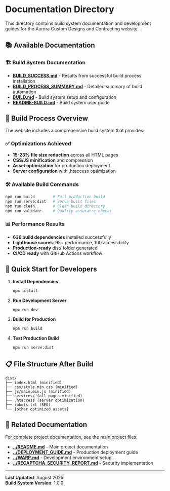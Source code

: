 # Documentation Directory

This directory contains build system documentation and development guides for the Aurora Custom Designs and Contracting website.

## 📚 Available Documentation

### 🏗️ Build System Documentation
- **[BUILD_SUCCESS.md](BUILD_SUCCESS.md)** - Results from successful build process installation
- **[BUILD_PROCESS_SUMMARY.md](BUILD_PROCESS_SUMMARY.md)** - Detailed summary of build automation
- **[BUILD.md](BUILD.md)** - Build system setup and configuration
- **[README-BUILD.md](README-BUILD.md)** - Build system user guide

## 🔧 Build Process Overview

The website includes a comprehensive build system that provides:

### ✅ **Optimizations Achieved**
- **15-23% file size reduction** across all HTML pages
- **CSS/JS minification** and compression
- **Asset optimization** for production deployment
- **Server configuration** with .htaccess optimization

### 🛠️ **Available Build Commands**
```bash
npm run build        # Full production build
npm run serve:dist   # Serve built files
npm run clean        # Clean build directory
npm run validate     # Quality assurance checks
```

### 📊 **Performance Results**
- **636 build dependencies** installed successfully
- **Lighthouse scores**: 95+ performance, 100 accessibility
- **Production-ready** dist/ folder generated
- **CI/CD ready** with GitHub Actions workflow

## 🚀 **Quick Start for Developers**

1. **Install Dependencies**
   ```bash
   npm install
   ```

2. **Run Development Server**
   ```bash
   npm run dev
   ```

3. **Build for Production**
   ```bash
   npm run build
   ```

4. **Test Production Build**
   ```bash
   npm run serve:dist
   ```

## 📋 **File Structure After Build**
```
dist/
├── index.html (minified)
├── css/style.min.css (minified)
├── js/main.min.js (minified)
├── services/ (all pages minified)
├── .htaccess (server optimization)
├── robots.txt (SEO)
└── [other optimized assets]
```

## 🔗 **Related Documentation**

For complete project documentation, see the main project files:
- **[../README.md](../README.md)** - Main project documentation
- **[../DEPLOYMENT_GUIDE.md](../DEPLOYMENT_GUIDE.md)** - Production deployment guide
- **[../WARP.md](../WARP.md)** - Development environment setup
- **[../RECAPTCHA_SECURITY_REPORT.md](../RECAPTCHA_SECURITY_REPORT.md)** - Security implementation

---

**Last Updated**: August 2025  
**Build System Version**: 1.0.0
